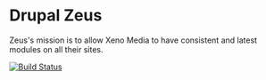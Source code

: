 # Drupal Zeus
Zeus's mission is to allow Xeno Media to have consistent and latest modules on all their sites.


[![Build Status](http://ci.xenostaging.com:8080/job/xeno_zeus/badge/icon)](http://ci.xenostaging.com:8080/job/xeno_zeus)
